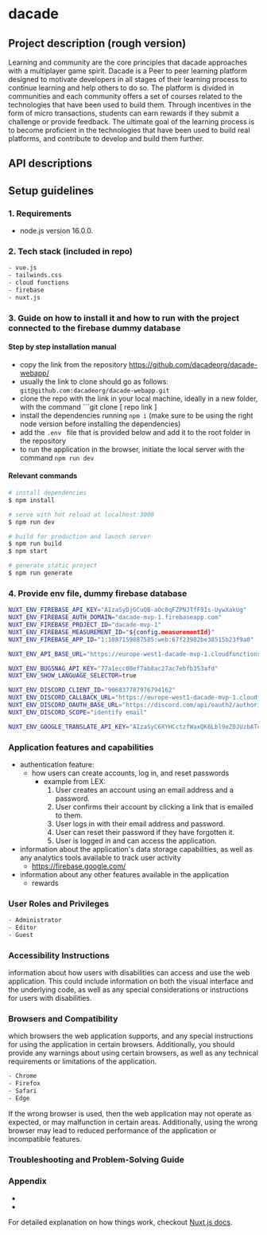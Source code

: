 # dacade

## Project description (rough version)

Learning and community are the core principles that dacade approaches with a multiplayer game spirit. Dacade is a Peer to peer learning platform designed to motivate developers in all stages of their learning process to continue learning and help others to do so. The platform is divided in communities and each community offers a set of courses related to the technologies that have been used to build them. 
Through incentives in the form of micro transactions, students can earn rewards if they submit a challenge or provide feedback. The ultimate goal of the learning process is to become proficient in the technologies that have been used to build real platforms, and contribute to develop and build them further. 

## API descriptions

## Setup guidelines

### 1. Requirements

- node.js version 16.0.0.

### 2. Tech stack (included in repo)

```bash
- vue.js
- tailwinds.css
- cloud functions
- firebase
- nuxt.js
```

### 3. Guide on how to install it and how to run with the project connected to the firebase dummy database

#### Step by step installation manual

- copy the link from the repository https://github.com/dacadeorg/dacade-webapp/
- usually the link to clone should go as follows: ``` git@github.com:dacadeorg/dacade-webapp.git ```
- clone the repo with the link in your local machine, ideally in a new folder, with the command ```git clone [ repo link ] 
- install the dependencies running ```npm i``` (make sure to be using the right node version before installing the dependencies)
- add the ```.env ``` file that is provided below and add it to the root folder in the repository
- to run the application in the browser, initiate the local server with the command ```npm run dev ```

#### Relevant commands

```bash
# install dependencies
$ npm install

# serve with hot reload at localhost:3000
$ npm run dev

# build for production and launch server
$ npm run build
$ npm start

# generate static project
$ npm run generate
```


### 4. Provide env file, dummy firebase database

```bash
NUXT_ENV_FIREBASE_API_KEY="AIzaSyDjGCuQB-aOc0qFZPNJTfF9Is-UywXakUg"
NUXT_ENV_FIREBASE_AUTH_DOMAIN="dacade-mvp-1.firebaseapp.com"
NUXT_ENV_FIREBASE_PROJECT_ID="dacade-mvp-1"
NUXT_ENV_FIREBASE_MEASUREMENT_ID="${config.measurementId}"
NUXT_ENV_FIREBASE_APP_ID="1:1087159887585:web:67f23902be38515b23f9a0"

NUXT_ENV_API_BASE_URL="https://europe-west1-dacade-mvp-1.cloudfunctions.net/api"

NUXT_ENV_BUGSNAG_API_KEY="77a1ecc00ef7ab8ac27ac7ebfb353afd"
NUXT_ENV_SHOW_LANGUAGE_SELECTOR=true

NUXT_ENV_DISCORD_CLIENT_ID="906837787976794162"
NUXT_ENV_DISCORD_CALLBACK_URL="https://europe-west1-dacade-mvp-1.cloudfunctions.net/api/discord-bot/oauth/callback"
NUXT_ENV_DISCORD_OAUTH_BASE_URL="https://discord.com/api/oauth2/authorize"
NUXT_ENV_DISCORD_SCOPE="identify email"

NUXT_ENV_GOOGLE_TRANSLATE_API_KEY="AIzaSyC6XYHCctzfWaxQK6Lbl9eZ0JUzbATcjpM"
```

### Application features and capabilities 

- authentication feature:
    - how users can create accounts, log in, and reset passwords
        - example from LEX:
            1. User creates an account using an email address and a password. 
            2. User confirms their account by clicking a link that is emailed to them. 
            3. User logs in with their email address and password. 
            4. User can reset their password if they have forgotten it. 
            5. User is logged in and can access the application.   
- information about the application's data storage capabilities, as well as any analytics tools available to track user activity
    - https://firebase.google.com/
- information about any other features available in the application
    - rewards 

### User Roles and Privileges 

```bash
- Administrator 
- Editor
- Guest
```

### Accessibility Instructions 

information about how users with disabilities can access and use the web application. This could include information on both the visual interface and the underlying code, as well as any special considerations or instructions for users with disabilities.

### Browsers and Compatibility  

which browsers the web application supports, and any special instructions for using the application in certain browsers. Additionally, you should provide any warnings about using certain browsers, as well as any technical requirements or limitations of the application.

```bash
- Chrome
- Firefox
- Safari
- Edge
```

If the wrong browser is used, then the web application may not operate as expected, or may malfunction in certain areas. Additionally, using the wrong browser may lead to reduced performance of the application or incompatible features.

### Troubleshooting and Problem-Solving Guide 

### Appendix

* 
* 

For detailed explanation on how things work, checkout [Nuxt.js docs](https://nuxtjs.org).

